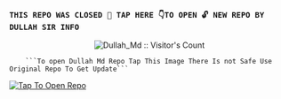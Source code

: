 ### `THIS REPO WAS CLOSED 🔐 TAP HERE 👇TO OPEN 🔓 NEW REPO BY DULLAH SIR INFO`


</p>
<p align="center"><img src="https://profile-counter.glitch.me/{abdallahsalimjuma}/count.svg" alt="Dullah_Md :: Visitor's Count"/></p>

        ```To open Dullah Md Repo Tap This Image There Is not Safe Use Original Repo To Get Update```
[![Tap To Open Repo](https://i.imgur.com/1DHOg3Z.gif)](https://github.com/abdallahsalimjuma/Dullah_Md )
